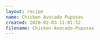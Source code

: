 ```yaml
---
layout: recipe
name: Chicken Avocado Pupusas
created: 2020-02-03 11:01:52
filename: Chicken-Avocado-Pupusas
---
```

